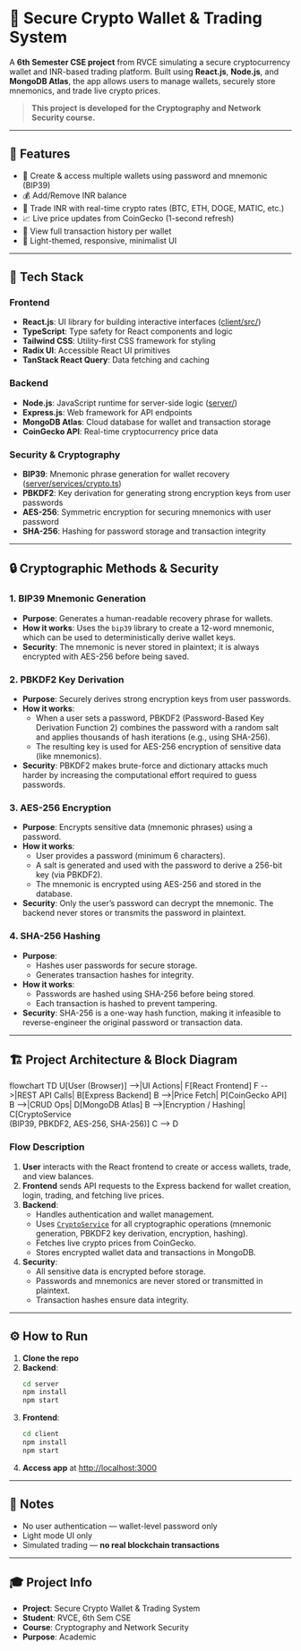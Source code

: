 # 💸 Secure Crypto Wallet & Trading System

A **6th Semester CSE project** from RVCE simulating a secure cryptocurrency wallet and INR-based trading platform. Built using **React.js**, **Node.js**, and **MongoDB Atlas**, the app allows users to manage wallets, securely store mnemonics, and trade live crypto prices.

> **This project is developed for the Cryptography and Network Security course.**

---

## 🚀 Features

- 🔐 Create & access multiple wallets using password and mnemonic (BIP39)
- 💰 Add/Remove INR balance
- 💱 Trade INR with real-time crypto rates (BTC, ETH, DOGE, MATIC, etc.)
- 📈 Live price updates from CoinGecko (1-second refresh)
- 📜 View full transaction history per wallet
- 🎨 Light-themed, responsive, minimalist UI

---

## 🧰 Tech Stack

### Frontend
- **React.js**: UI library for building interactive interfaces ([client/src/](client/src/))
- **TypeScript**: Type safety for React components and logic
- **Tailwind CSS**: Utility-first CSS framework for styling
- **Radix UI**: Accessible React UI primitives
- **TanStack React Query**: Data fetching and caching

### Backend
- **Node.js**: JavaScript runtime for server-side logic ([server/](server/))
- **Express.js**: Web framework for API endpoints
- **MongoDB Atlas**: Cloud database for wallet and transaction storage
- **CoinGecko API**: Real-time cryptocurrency price data

### Security & Cryptography
- **BIP39**: Mnemonic phrase generation for wallet recovery ([server/services/crypto.ts](server/services/crypto.ts))
- **PBKDF2**: Key derivation for generating strong encryption keys from user passwords
- **AES-256**: Symmetric encryption for securing mnemonics with user password
- **SHA-256**: Hashing for password storage and transaction integrity

---

## 🔒 Cryptographic Methods & Security

### 1. BIP39 Mnemonic Generation
- **Purpose**: Generates a human-readable recovery phrase for wallets.
- **How it works**: Uses the `bip39` library to create a 12-word mnemonic, which can be used to deterministically derive wallet keys.
- **Security**: The mnemonic is never stored in plaintext; it is always encrypted with AES-256 before being saved.

### 2. PBKDF2 Key Derivation
- **Purpose**: Securely derives strong encryption keys from user passwords.
- **How it works**: 
  - When a user sets a password, PBKDF2 (Password-Based Key Derivation Function 2) combines the password with a random salt and applies thousands of hash iterations (e.g., using SHA-256).
  - The resulting key is used for AES-256 encryption of sensitive data (like mnemonics).
- **Security**: PBKDF2 makes brute-force and dictionary attacks much harder by increasing the computational effort required to guess passwords.

### 3. AES-256 Encryption
- **Purpose**: Encrypts sensitive data (mnemonic phrases) using a password.
- **How it works**: 
  - User provides a password (minimum 6 characters).
  - A salt is generated and used with the password to derive a 256-bit key (via PBKDF2).
  - The mnemonic is encrypted using AES-256 and stored in the database.
- **Security**: Only the user’s password can decrypt the mnemonic. The backend never stores or transmits the password in plaintext.

### 4. SHA-256 Hashing
- **Purpose**: 
  - Hashes user passwords for secure storage.
  - Generates transaction hashes for integrity.
- **How it works**: 
  - Passwords are hashed using SHA-256 before being stored.
  - Each transaction is hashed to prevent tampering.
- **Security**: SHA-256 is a one-way hash function, making it infeasible to reverse-engineer the original password or transaction data.

---

## 🏗️ Project Architecture & Block Diagram
flowchart TD
    U[User (Browser)] -->|UI Actions| F[React Frontend]
    F -->|REST API Calls| B[Express Backend]
    B -->|Price Fetch| P[CoinGecko API]
    B -->|CRUD Ops| D[MongoDB Atlas]
    B -->|Encryption / Hashing| C[CryptoService<br/>(BIP39, PBKDF2, AES-256, SHA-256)]
    C --> D


### Flow Description
1. **User** interacts with the React frontend to create or access wallets, trade, and view balances.
2. **Frontend** sends API requests to the Express backend for wallet creation, login, trading, and fetching live prices.
3. **Backend**:
    - Handles authentication and wallet management.
    - Uses [`CryptoService`](server/services/crypto.ts) for all cryptographic operations (mnemonic generation, PBKDF2 key derivation, encryption, hashing).
    - Fetches live crypto prices from CoinGecko.
    - Stores encrypted wallet data and transactions in MongoDB.
4. **Security**:
    - All sensitive data is encrypted before storage.
    - Passwords and mnemonics are never stored or transmitted in plaintext.
    - Transaction hashes ensure data integrity.

---

## ⚙️ How to Run

1. **Clone the repo**
2. **Backend**:  
   ```sh
   cd server
   npm install
   npm start
   ```
3. **Frontend**:  
   ```sh
   cd client
   npm install
   npm start
   ```
4. **Access app** at [http://localhost:3000](http://localhost:3000)

---

## 📌 Notes

- No user authentication — wallet-level password only
- Light mode UI only
- Simulated trading — **no real blockchain transactions**

---

## 🎓 Project Info

- **Project**: Secure Crypto Wallet & Trading System  
- **Student**: RVCE, 6th Sem CSE  
- **Course**: Cryptography and Network Security  
- **Purpose**: Academic
